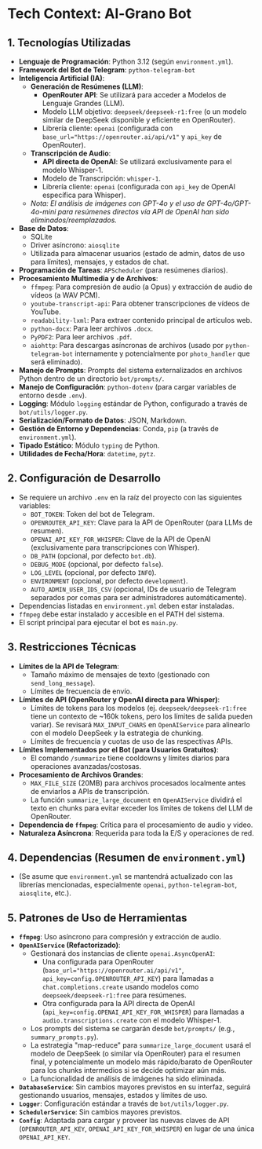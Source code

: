 # Tech Context: Al-Grano Bot

## 1. Tecnologías Utilizadas

- **Lenguaje de Programación**: Python 3.12 (según `environment.yml`).
- **Framework del Bot de Telegram**: `python-telegram-bot`
- **Inteligencia Artificial (IA)**:
  - **Generación de Resúmenes (LLM)**:
    - **OpenRouter API**: Se utilizará para acceder a Modelos de Lenguaje Grandes (LLM).
    - Modelo LLM objetivo: `deepseek/deepseek-r1:free` (o un modelo similar de DeepSeek disponible y eficiente en OpenRouter).
    - Librería cliente: `openai` (configurada con `base_url="https://openrouter.ai/api/v1"` y `api_key` de OpenRouter).
  - **Transcripción de Audio**:
    - **API directa de OpenAI**: Se utilizará exclusivamente para el modelo Whisper-1.
    - Modelo de Transcripción: `whisper-1`.
    - Librería cliente: `openai` (configurada con `api_key` de OpenAI específica para Whisper).
  - _Nota: El análisis de imágenes con GPT-4o y el uso de GPT-4o/GPT-4o-mini para resúmenes directos vía API de OpenAI han sido eliminados/reemplazados._
- **Base de Datos**:
  - SQLite
  - Driver asíncrono: `aiosqlite`
  - Utilizada para almacenar usuarios (estado de admin, datos de uso para límites), mensajes, y estados de chat.
- **Programación de Tareas**: `APScheduler` (para resúmenes diarios).
- **Procesamiento Multimedia y de Archivos**:
  - `ffmpeg`: Para compresión de audio (a Opus) y extracción de audio de vídeos (a WAV PCM).
  - `youtube-transcript-api`: Para obtener transcripciones de vídeos de YouTube.
  - `readability-lxml`: Para extraer contenido principal de artículos web.
  - `python-docx`: Para leer archivos `.docx`.
  - `PyPDF2`: Para leer archivos `.pdf`.
  - `aiohttp`: Para descargas asíncronas de archivos (usado por `python-telegram-bot` internamente y potencialmente por `photo_handler` que será eliminado).
- **Manejo de Prompts**: Prompts del sistema externalizados en archivos Python dentro de un directorio `bot/prompts/`.
- **Manejo de Configuración**: `python-dotenv` (para cargar variables de entorno desde `.env`).
- **Logging**: Módulo `logging` estándar de Python, configurado a través de `bot/utils/logger.py`.
- **Serialización/Formato de Datos**: JSON, Markdown.
- **Gestión de Entorno y Dependencias**: Conda, `pip` (a través de `environment.yml`).
- **Tipado Estático**: Módulo `typing` de Python.
- **Utilidades de Fecha/Hora**: `datetime`, `pytz`.

## 2. Configuración de Desarrollo

- Se requiere un archivo `.env` en la raíz del proyecto con las siguientes variables:
  - `BOT_TOKEN`: Token del bot de Telegram.
  - `OPENROUTER_API_KEY`: Clave para la API de OpenRouter (para LLMs de resumen).
  - `OPENAI_API_KEY_FOR_WHISPER`: Clave de la API de OpenAI (exclusivamente para transcripciones con Whisper).
  - `DB_PATH` (opcional, por defecto `bot.db`).
  - `DEBUG_MODE` (opcional, por defecto `false`).
  - `LOG_LEVEL` (opcional, por defecto `INFO`).
  - `ENVIRONMENT` (opcional, por defecto `development`).
  - `AUTO_ADMIN_USER_IDS_CSV` (opcional, IDs de usuario de Telegram separados por comas para ser administradores automáticamente).
- Dependencias listadas en `environment.yml` deben estar instaladas.
- `ffmpeg` debe estar instalado y accesible en el PATH del sistema.
- El script principal para ejecutar el bot es `main.py`.

## 3. Restricciones Técnicas

- **Límites de la API de Telegram**:
  - Tamaño máximo de mensajes de texto (gestionado con `send_long_message`).
  - Límites de frecuencia de envío.
- **Límites de API (OpenRouter y OpenAI directa para Whisper)**:
  - Límites de tokens para los modelos (ej. `deepseek/deepseek-r1:free` tiene un contexto de ~160k tokens, pero los límites de salida pueden variar). Se revisará `MAX_INPUT_CHARS` en `OpenAIService` para alinearlo con el modelo DeepSeek y la estrategia de chunking.
  - Límites de frecuencia y cuotas de uso de las respectivas APIs.
- **Límites Implementados por el Bot (para Usuarios Gratuitos)**:
  - El comando `/summarize` tiene cooldowns y límites diarios para operaciones avanzadas/costosas.
- **Procesamiento de Archivos Grandes**:
  - `MAX_FILE_SIZE` (20MB) para archivos procesados localmente antes de enviarlos a APIs de transcripción.
  - La función `summarize_large_document` en `OpenAIService` dividirá el texto en chunks para evitar exceder los límites de tokens del LLM de OpenRouter.
- **Dependencia de `ffmpeg`**: Crítica para el procesamiento de audio y video.
- **Naturaleza Asíncrona**: Requerida para toda la E/S y operaciones de red.

## 4. Dependencias (Resumen de `environment.yml`)

- (Se asume que `environment.yml` se mantendrá actualizado con las librerías mencionadas, especialmente `openai`, `python-telegram-bot`, `aiosqlite`, etc.).

## 5. Patrones de Uso de Herramientas

- **`ffmpeg`**: Uso asíncrono para compresión y extracción de audio.
- **`OpenAIService` (Refactorizado)**:
  - Gestionará dos instancias de cliente `openai.AsyncOpenAI`:
    - Una configurada para OpenRouter (`base_url="https://openrouter.ai/api/v1"`, `api_key=config.OPENROUTER_API_KEY`) para llamadas a `chat.completions.create` usando modelos como `deepseek/deepseek-r1:free` para resúmenes.
    - Otra configurada para la API directa de OpenAI (`api_key=config.OPENAI_API_KEY_FOR_WHISPER`) para llamadas a `audio.transcriptions.create` con el modelo Whisper-1.
  - Los prompts del sistema se cargarán desde `bot/prompts/` (e.g., `summary_prompts.py`).
  - La estrategia "map-reduce" para `summarize_large_document` usará el modelo de DeepSeek (o similar vía OpenRouter) para el resumen final, y potencialmente un modelo más rápido/barato de OpenRouter para los chunks intermedios si se decide optimizar aún más.
  - La funcionalidad de análisis de imágenes ha sido eliminada.
- **`DatabaseService`**: Sin cambios mayores previstos en su interfaz, seguirá gestionando usuarios, mensajes, estados y límites de uso.
- **`Logger`**: Configuración estándar a través de `bot/utils/logger.py`.
- **`SchedulerService`**: Sin cambios mayores previstos.
- **`Config`**: Adaptada para cargar y proveer las nuevas claves de API (`OPENROUTER_API_KEY`, `OPENAI_API_KEY_FOR_WHISPER`) en lugar de una única `OPENAI_API_KEY`.
